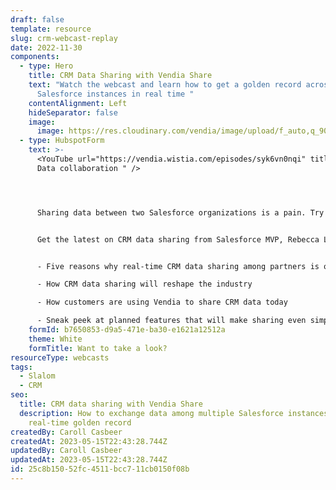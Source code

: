 ```yaml
---
draft: false
template: resource
slug: crm-webcast-replay
date: 2022-11-30
components:
  - type: Hero
    title: CRM Data Sharing with Vendia Share
    text: "Watch the webcast and learn how to get a golden record across multiple
      Salesforce instances in real time "
    contentAlignment: Left
    hideSeparator: false
    image:
      image: https://res.cloudinary.com/vendia/image/upload/f_auto,q_90/v1674599463/Website/Iso/CRM_uo10ew.png
  - type: HubspotForm
    text: >-
      <YouTube url="https://vendia.wistia.com/episodes/syk6vn0nqi" title="CRM
      Data collaboration " />




      Sharing data between two Salesforce organizations is a pain. Try to share between three orgs or more...and it's near impossible.


      Get the latest on CRM data sharing from Salesforce MVP, Rebecca Lammers at Slalom and James Gimourginas, Vendia's Director of Solutions Architecture. You'll learn how the Vendia Share platform can share data across Salesforce orgs and keep a ledgered, single source of truth for all partners in the data ecosystem. Plus...


      - Five reasons why real-time CRM data sharing among partners is often so complex

      - How CRM data sharing will reshape the industry

      - How customers are using Vendia to share CRM data today

      - Sneak peek at planned features that will make sharing even simpler
    formId: b7650853-d9a5-471e-ba30-e1621a12512a
    theme: White
    formTitle: Want to take a look?
resourceType: webcasts
tags:
  - Slalom
  - CRM
seo:
  title: CRM data sharing with Vendia Share
  description: How to exchange data among multiple Salesforce instances for a
    real-time golden record
createdBy: Caroll Casbeer
createdAt: 2023-05-15T22:43:28.744Z
updatedBy: Caroll Casbeer
updatedAt: 2023-05-15T22:43:28.744Z
id: 25c8b150-52fc-4511-bcc7-11cb0150f08b
---
```

